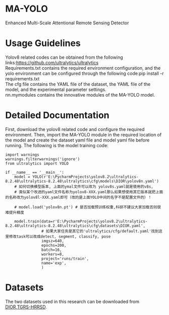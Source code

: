 MA-YOLO
===
Enhanced Multi-Scale Attentional Remote Sensing Detector

Usage Guidelines
===
Yolov8 related codes can be obtained from the following links:https://github.com/ultralytics/ultralytics  
Requirements.txt contains the required environment configuration, and the yolo environment can be configured through the following code:pip install -r requirements.txt  
The cfg file contains the YAML file of the dataset, the YAML file of the model, and the experimental parameter settings.  
nn.mymodules contains the innovative modules of the MA-YOLO model.

Detailed Documentation
===
First, download the yolov8 related code and configure the required environment. Then, import the MA-YOLO module in the required location of the model and create the dataset yaml file and model yaml file before running. The following is the model training code:  

```
import warnings  
warnings.filterwarnings('ignore')  
from ultralytics import YOLO  

if __name__ == '__main__':
    model = YOLO(r'E:\PycharmProjects\yolov8.2\ultralytics-8.2.48\ultralytics-8.2.48\ultralytics\cfg\models\DIOR\yolov8n.yaml')
    # 如何切换模型版本, 上面的ymal文件可以改为 yolov8s.yaml就是使用的v8s,
    # 类似某个改进的yaml文件名称为yolov8-XXX.yaml那么如果想使用其它版本就把上面的名称改为yolov8l-XXX.yaml即可（改的是上面YOLO中间的名字不是配置文件的）！

    # model.load('yolov8n.pt') # 是否加载预训练权重,科研不建议大家加载否则很难提升精度

    model.train(data=r'E:\PycharmProjects\yolov8.2\ultralytics-8.2.48\ultralytics-8.2.48\ultralytics\cfg\datasets\DIOR.yaml',
                # 如果大家任务是其它的'ultralytics/cfg/default.yaml'找到这里修改task可以改成detect, segment, classify, pose
                imgsz=640,
                epochs=200,
                batch=16,
                workers=8,
                project='runs/train',
                name='exp',
                )
```

Datasets
===
The two datasets used in this research can be downloaded from [DIOR](https://gitcode.com/Resource-Bundle-Collection/b7f4f/overview),[TGRS-HRRSD](https://github.com/CrazyStoneonRoad/TGRS-HRRSD-Dataset).
